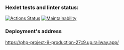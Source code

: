### Hexlet tests and linter status:
[![Actions Status](https://github.com/max9680/php-project-9/workflows/hexlet-check/badge.svg)](https://github.com/max9680/php-project-9/actions)
[![Maintainability](https://api.codeclimate.com/v1/badges/bce82382d3d105d98f7b/maintainability)](https://codeclimate.com/github/max9680/php-project-9/maintainability)

### Deployment's address
https://php-project-9-production-27c9.up.railway.app/